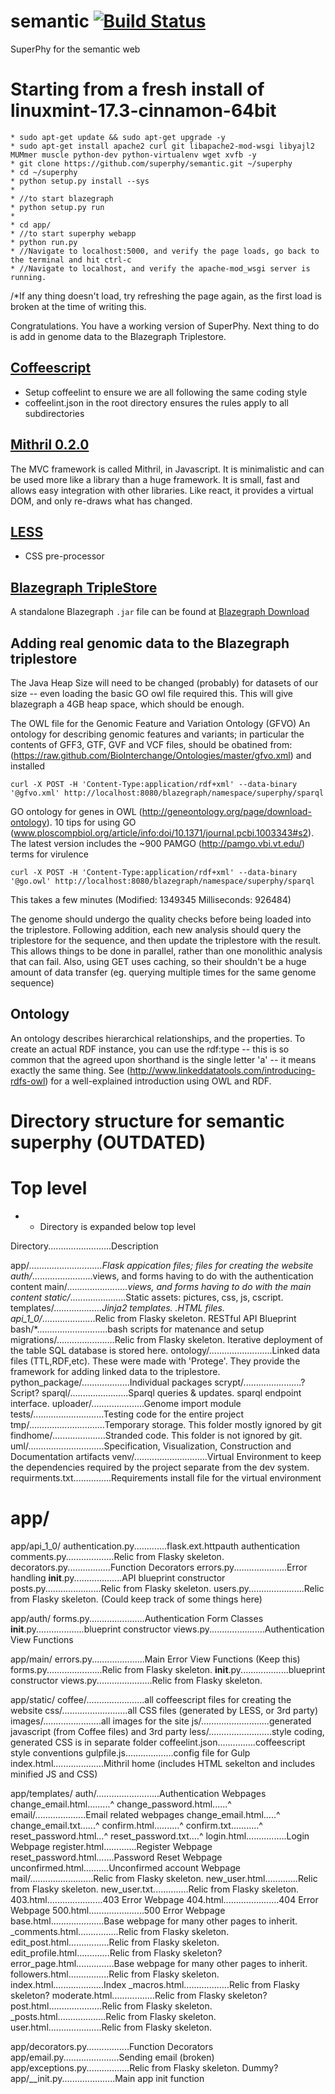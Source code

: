 # semantic   [![Build Status](https://travis-ci.org/superphy/semantic.svg?branch=master)](https://travis-ci.org/superphy/semantic)
SuperPhy for the semantic web

# Starting from a fresh install of linuxmint-17.3-cinnamon-64bit

    * sudo apt-get update && sudo apt-get upgrade -y
    * sudo apt-get install apache2 curl git libapache2-mod-wsgi libyajl2 MUMmer muscle python-dev python-virtualenv wget xvfb -y
    * git clone https://github.com/superphy/semantic.git ~/superphy
    * cd ~/superphy
    * python setup.py install --sys
    *
    * //to start blazegraph
    * python setup.py run
    *
    * cd app/
    * //to start superphy webapp
    * python run.py
    * //Navigate to localhost:5000, and verify the page loads, go back to the terminal and hit ctrl-c
    * //Navigate to localhost, and verify the apache-mod_wsgi server is running.

/*If any thing doesn't load, try refreshing the page again, as the first load is broken at the time of writing this.

Congratulations. You have a working version of SuperPhy. Next thing to do is add in genome data to the Blazegraph Triplestore.
    

## [Coffeescript](http://coffeescript.org/)
* Setup coffeelint to ensure we are all following the same coding style
* coffeelint.json in the root directory ensures the rules apply to all subdirectories


## [Mithril 0.2.0](http://lhorie.github.io/mithril/)
The MVC framework is called Mithril, in Javascript.
It is minimalistic and can be used more like a library than a huge framework.
It is small, fast and allows easy integration with other libraries.
Like react, it provides a virtual DOM, and only re-draws what has changed.

## [LESS](http://lesscss.org/features/)
- CSS pre-processor

## [Blazegraph TripleStore](https://www.blazegraph.com/)
A standalone Blazegraph `.jar` file can be found at [Blazegraph Download](www.blazegraph.com/download/)

## Adding real genomic data to the Blazegraph triplestore
The Java Heap Size will need to be changed (probably) for datasets of our size -- even loading the basic GO owl file required this. 
This will give blazegraph a 4GB heap space, which should be enough.

The OWL file for the Genomic Feature and Variation Ontology (GFVO) An ontology for describing genomic features and variants; in particular the contents of GFF3, GTF, GVF and VCF files, should be obatined from: (https://raw.github.com/BioInterchange/Ontologies/master/gfvo.xml) and installed


    curl -X POST -H 'Content-Type:application/rdf+xml' --data-binary '@gfvo.xml' http://localhost:8080/blazegraph/namespace/superphy/sparql

GO ontology for genes in OWL (http://geneontology.org/page/download-ontology). 10 tips for using GO (www.ploscompbiol.org/article/info:doi/10.1371/journal.pcbi.1003343#s2). The latest version includes the ~900 PAMGO (http://pamgo.vbi.vt.edu/) terms for virulence


    curl -X POST -H 'Content-Type:application/rdf+xml' --data-binary '@go.owl' http://localhost:8080/blazegraph/namespace/superphy/sparql

This takes a few minutes (Modified: 1349345 Milliseconds: 926484)

The genome should undergo the quality checks before being loaded into the triplestore. Following addition, each new analysis should query the triplestore for the sequence, and then update the triplestore with the result. This allows things to be done in parallel, rather than one monolithic analysis that can fail. Also, using GET uses caching, so their shouldn't be a huge amount of data transfer (eg. querying multiple times for the same genome sequence)

## Ontology
An ontology describes hierarchical relationships, and the properties.
To create an actual RDF instance, you can use the rdf:type  -- this is so common that the agreed upon shorthand is the single letter 'a' -- it means exactly the same thing.
See (http://www.linkeddatatools.com/introducing-rdfs-owl) for a well-explained introduction using OWL and RDF.

# Directory structure for semantic superphy (OUTDATED)

# Top level

* - Directory is expanded below top level

Directory.........................Description

app/*.............................Flask appication files; files for creating the website
    auth/*........................views, and forms having to do with the authentication content
    main/*........................views, and forms having to do with the main content
    static/*......................Static assets: pictures, css, js, cscript.
    templates/*...................Jinja2 templates. .HTML files.
    api_1_0/*.....................Relic from Flasky skeleton. RESTful API Blueprint
bash/*............................bash scripts for matenance and setup
migrations/.......................Relic from Flasky skeleton. Iterative deployment of the table SQL database is stored here.
ontology/.........................Linked data files (TTL,RDF,etc). These were made with 'Protege'. They provide the framework for adding linked data to the triplestore.
python_package/...................Individual packages 
    scrypt/.......................?Script?
    sparql/.......................Sparql queries & updates. sparql endpoint interface.
    uploader/.....................Genome import module
tests/............................Testing code for the entire project
tmp/..............................Temporary storage. This folder mostly ignored by git
    findhome/.....................Stranded code. This folder is not ignored by git.
uml/..............................Specification, Visualization, Construction and Documentation artifacts
venv/.............................Virtual Environment to keep the dependencies required by the project separate from the dev system.
    requirments.txt...............Requirements install file for the virtual environment

# app/

app/api_1_0/
    authentication.py.............flask.ext.httpauth authentication
    comments.py...................Relic from Flasky skeleton.
    decorators.py.................Function Decorators
    errors.py.....................Error handling
    __init__.py...................API blueprint constructor
    posts.py......................Relic from Flasky skeleton.
    users.py......................Relic from Flasky skeleton. (Could keep track of some things here)

app/auth/
    forms.py......................Authentication Form Classes
    __init__.py...................blueprint constructor
    views.py......................Authentication View Functions

app/main/
    errors.py.....................Main Error View Functions (Keep this)
    forms.py......................Relic from Flasky skeleton.
    __init__.py...................blueprint constructor
    views.py......................Relic from Flasky skeleton.

app/static/
    coffee/.......................all coffeescript files for creating the website
    css/..........................all CSS files (generated by LESS, or 3rd party)
    images/.......................all images for the site
    js/...........................generated javascript (from Coffee files) and 3rd party
    less/.........................style coding, generated CSS is in separate folder
    coffeelint.json...............coffeescript style conventions
    gulpfile.js...................config file for Gulp
    index.html....................Mithril home (includes HTML sekelton and includes minified JS and CSS)

app/templates/
    auth/.........................Authentication Webpages
        change_email.html.........^
        change_password.html......^
        email/....................Email related webpages
            change_email.html.....^
            change_email.txt......^
            confirm.html..........^
            confirm.txt...........^
            reset_password.html...^
            reset_password.txt....^
        login.html................Login Webpage
        register.html.............Register Webpage
        reset_password.html.......Password Reset Webpage
        unconfirmed.html..........Unconfirmed account Webpage
    mail/.........................Relic from Flasky skeleton.
        new_user.html.............Relic from Flasky skeleton.
        new_user.txt..............Relic from Flasky skeleton.
    403.html......................403 Error Webpage
    404.html......................404 Error Webpage
    500.html......................500 Error Webpage
    base.html.....................Base webpage for many other pages to inherit.
    _comments.html................Relic from Flasky skeleton.
    edit_post.html................Relic from Flasky skeleton.
    edit_profile.html.............Relic from Flasky skeleton?
    error_page.html...............Base webpage for many other pages to inherit.
    followers.html................Relic from Flasky skeleton.
    index.html....................Index
    _macros.html..................Relic from Flasky skeleton?
    moderate.html.................Relic from Flasky skeleton?
    post.html.....................Relic from Flasky skeleton.
    _posts.html...................Relic from Flasky skeleton.
    user.html.....................Relic from Flasky skeleton.

app/decorators.py.................Function Decorators
app/email.py......................Sending email (broken)
app/exceptions.py.................Relic from Flasky skeleton. Dummy?
app/__init.py.....................Main app init function

#
